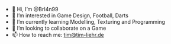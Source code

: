 - 👋 Hi, I’m @BrI4n99
- 👀 I’m interested in Game Design, Football, Darts
- 🌱 I’m currently learning Modelling, Texturing and Programming
- 💞️ I’m looking to collaborate on a Game
- 📫 How to reach me: tim@tim-liehr.de

<!---
BrI4n99/BrI4n99 is a ✨ special ✨ repository because its `README.md` (this file) appears on your GitHub profile.
You can click the Preview link to take a look at your changes.
--->
